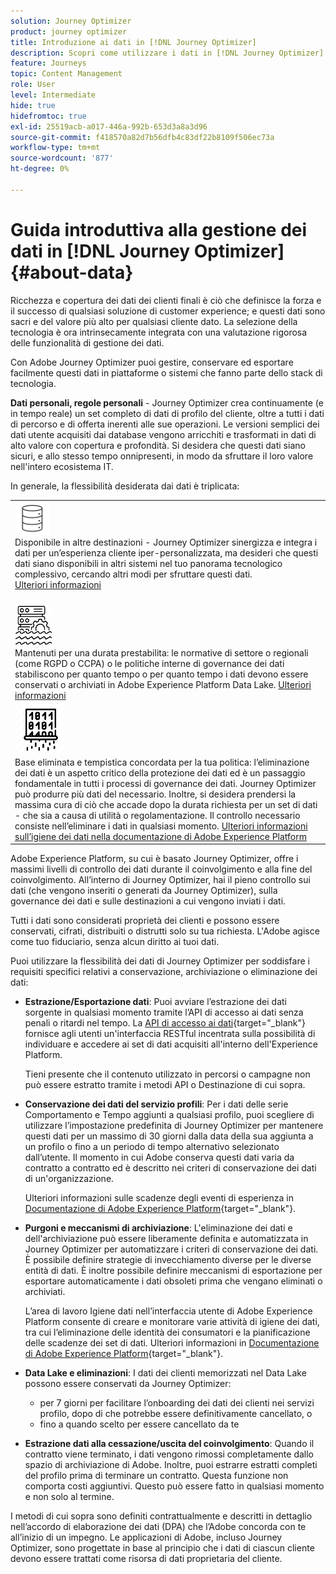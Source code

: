 ```yaml
---
solution: Journey Optimizer
product: journey optimizer
title: Introduzione ai dati in [!DNL Journey Optimizer]
description: Scopri come utilizzare i dati in [!DNL Journey Optimizer]
feature: Journeys
topic: Content Management
role: User
level: Intermediate
hide: true
hidefromtoc: true
exl-id: 25519acb-a017-446a-992b-653d3a8a3d96
source-git-commit: f418570a82d7b56dfb4c83df22b8109f506ec73a
workflow-type: tm+mt
source-wordcount: '877'
ht-degree: 0%

---
```


# Guida introduttiva alla gestione dei dati in [!DNL Journey Optimizer] {#about-data}

Ricchezza e copertura dei dati dei clienti finali è ciò che definisce la forza e il successo di qualsiasi soluzione di customer experience; e questi dati sono sacri e del valore più alto per qualsiasi cliente dato. La selezione della tecnologia è ora intrinsecamente integrata con una valutazione rigorosa delle funzionalità di gestione dei dati.

Con Adobe Journey Optimizer puoi gestire, conservare ed esportare facilmente questi dati in piattaforme o sistemi che fanno parte dello stack di tecnologia.

**Dati personali, regole personali** - Journey Optimizer crea continuamente (e in tempo reale) un set completo di dati di profilo del cliente, oltre a tutti i dati di percorso e di offerta inerenti alle sue operazioni. Le versioni semplici dei dati utente acquisiti dai database vengono arricchiti e trasformati in dati di alto valore con copertura e profondità. Si desidera che questi dati siano sicuri, e allo stesso tempo onnipresenti, in modo da sfruttare il loro valore nell&#39;intero ecosistema IT.

In generale, la flessibilità desiderata dai dati è triplicata:


<table style="table-layout:fixed">
<tr style="border: 0;">
  <td>
    <div><img alt="destinazioni" src="assets/do-not-localize/dest.png" /> 
    <br>Disponibile in altre destinazioni - Journey Optimizer sinergizza e integra i dati per un’esperienza cliente iper-personalizzata, ma desideri che questi dati siano disponibili in altri sistemi nel tuo panorama tecnologico complessivo, cercando altri modi per sfruttare questi dati.
    <div>
     <a href="../start/ajo-integrations.md">Ulteriori informazioni</a></div>
    </div>
    <br>
  </td>
</tr>
  <td>
    <div><img alt="conservazione" src="assets/do-not-localize/retention.png" />  
    <br>Mantenuti per una durata prestabilita: le normative di settore o regionali (come RGPD o CCPA) o le politiche interne di governance dei dati stabiliscono per quanto tempo o per quanto tempo i dati devono essere conservati o archiviati in Adobe Experience Platform Data Lake. <a href="../privacy/get-started-privacy.md">Ulteriori informazioni</a></div>
  </td>
</tr>
<tr style="border: 0;">
  <td>
    <div><img alt="policy" src="assets/do-not-localize/policy.png" /> 
    <br>Base eliminata e tempistica concordata per la tua politica: l’eliminazione dei dati è un aspetto critico della protezione dei dati ed è un passaggio fondamentale in tutti i processi di governance dei dati. Journey Optimizer può produrre più dati del necessario. Inoltre, si desidera prendersi la massima cura di ciò che accade dopo la durata richiesta per un set di dati - che sia a causa di utilità o regolamentazione. Il controllo necessario consiste nell’eliminare i dati in qualsiasi momento. <a href="https://experienceleague.adobe.com/docs/experience-platform/hygiene/ui/overview.html">Ulteriori informazioni sull’igiene dei dati nella documentazione di Adobe Experience Platform</a></div>
  </td>
</tr>
</table>

Adobe Experience Platform, su cui è basato Journey Optimizer, offre i massimi livelli di controllo dei dati durante il coinvolgimento e alla fine del coinvolgimento. All’interno di Journey Optimizer, hai il pieno controllo sui dati (che vengono inseriti o generati da Journey Optimizer), sulla governance dei dati e sulle destinazioni a cui vengono inviati i dati.

Tutti i dati sono considerati proprietà dei clienti e possono essere conservati, cifrati, distribuiti o distrutti solo su tua richiesta. L&#39;Adobe agisce come tuo fiduciario, senza alcun diritto ai tuoi dati.

Puoi utilizzare la flessibilità dei dati di Journey Optimizer per soddisfare i requisiti specifici relativi a conservazione, archiviazione o eliminazione dei dati:

* **Estrazione/Esportazione dati**: Puoi avviare l’estrazione dei dati sorgente in qualsiasi momento tramite l’API di accesso ai dati senza penali o ritardi nel tempo. La [API di accesso ai dati](https://experienceleague.adobe.com/docs/experience-platform/data-access/api.html){target=&quot;_blank&quot;} fornisce agli utenti un&#39;interfaccia RESTful incentrata sulla possibilità di individuare e accedere ai set di dati acquisiti all&#39;interno dell&#39;Experience Platform. <!--In the future (on roadmap), you can use file-based destinations to export and migrate log data from Adobe Journey Optimizer. -->

   Tieni presente che il contenuto utilizzato in percorsi o campagne non può essere estratto tramite i metodi API o Destinazione di cui sopra.

* **Conservazione dei dati del servizio profili**: Per i dati delle serie Comportamento e Tempo aggiunti a qualsiasi profilo, puoi scegliere di utilizzare l’impostazione predefinita di Journey Optimizer per mantenere questi dati per un massimo di 30 giorni dalla data della sua aggiunta a un profilo o fino a un periodo di tempo alternativo selezionato dall’utente. Il momento in cui Adobe conserva questi dati varia da contratto a contratto ed è descritto nei criteri di conservazione dei dati di un&#39;organizzazione.

   Ulteriori informazioni sulle scadenze degli eventi di esperienza in [Documentazione di Adobe Experience Platform](https://experienceleague.adobe.com/docs/experience-platform/profile/event-expirations.html){target=&quot;_blank&quot;}.

* **Purgoni e meccanismi di archiviazione**: L&#39;eliminazione dei dati e dell&#39;archiviazione può essere liberamente definita e automatizzata in Journey Optimizer per automatizzare i criteri di conservazione dei dati. È possibile definire strategie di invecchiamento diverse per le diverse entità di dati. È inoltre possibile definire meccanismi di esportazione per esportare automaticamente i dati obsoleti prima che vengano eliminati o archiviati.

   L’area di lavoro Igiene dati nell’interfaccia utente di Adobe Experience Platform consente di creare e monitorare varie attività di igiene dei dati, tra cui l’eliminazione delle identità dei consumatori e la pianificazione delle scadenze dei set di dati. Ulteriori informazioni in [Documentazione di Adobe Experience Platform](https://experienceleague.adobe.com/docs/experience-platform/hygiene/ui/overview.html){target=&quot;_blank&quot;}.

* **Data Lake e eliminazioni**: I dati dei clienti memorizzati nel Data Lake possono essere conservati da Journey Optimizer:

   * per 7 giorni per facilitare l’onboarding dei dati dei clienti nei servizi profilo, dopo di che potrebbe essere definitivamente cancellato, o
   * fino a quando scelto per essere cancellato da te


* **Estrazione dati alla cessazione/uscita del coinvolgimento**: Quando il contratto viene terminato, i dati vengono rimossi completamente dallo spazio di archiviazione di Adobe. Inoltre, puoi estrarre estratti completi del profilo prima di terminare un contratto. Questa funzione non comporta costi aggiuntivi. Questo può essere fatto in qualsiasi momento e non solo al termine.

I metodi di cui sopra sono definiti contrattualmente e descritti in dettaglio nell’accordo di elaborazione dei dati (DPA) che l’Adobe concorda con te all’inizio di un impegno. Le applicazioni di Adobe, incluso Journey Optimizer, sono progettate in base al principio che i dati di ciascun cliente devono essere trattati come risorsa di dati proprietaria del cliente.
